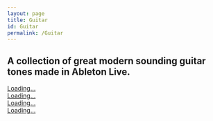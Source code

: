 ```yaml
---
layout: page
title: Guitar
id: Guitar
permalink: /Guitar
---
```


## A collection of great modern sounding guitar tones made in Ableton Live.

<style> .gumroad-product-embed { margin-right: 20px; width: 300px; } </style> <script src="https://gumroad.com/js/gumroad-embed.js"></script> <div style="display: flex; flex-wrap: wrap; justify-content: flex-start; align-items: flex-start;"> <div class="gumroad-product-embed"> <a href="https://raultizze.gumroad.com/l/Tim">Loading...</a> </div> <div class="gumroad-product-embed"> <a href="https://raultizze.gumroad.com/l/armul">Loading...</a> </div> <div class="gumroad-product-embed"> <a href="https://raultizze.gumroad.com/l/FriedmanTone">Loading...</a> </div> <div class="gumroad-product-embed"> <a href="https://raultizze.gumroad.com/l/tonesculptor">Loading...</a> </div> </div>

